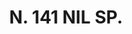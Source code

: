 ---
title: "N. 141 NIL SP."
plant-name: "N. 141."
plant-number: "141"
plant-xml: "/assets/xml/plant141.xml"
plant-img1: "/assets/img/plant141_verso.jpg"
plant-img2: "/assets/img/plant141.jpg"
plant-title: "N. 141 NIL SP."
plant-taxon-link: ""
plant-taxon-content: ""
layout: single-xml
---